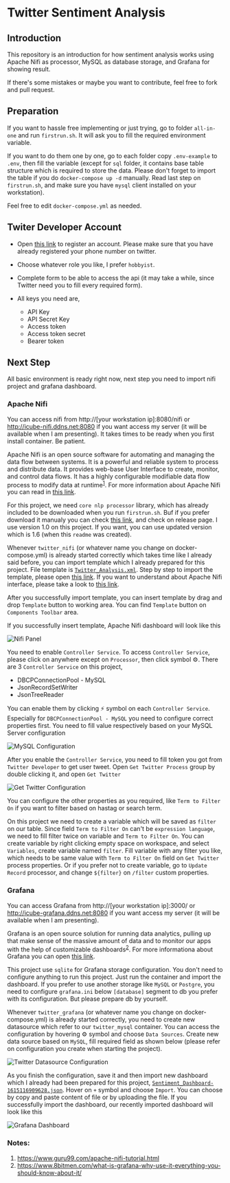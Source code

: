 # Twitter Sentiment Analysis
## Introduction
This repository is an introduction for how sentiment analysis works using Apache Nifi as processor, MySQL as database storage, and Grafana for showing result.

If there's some mistakes or maybe you want to contribute, feel free to fork and pull request.

## Preparation
If you want to hassle free implementing or just trying, go to folder `all-in-one` and run `firstrun.sh`. It will ask you to fill the required environment variable.

If you want to do them one by one, go to each folder copy `.env-example` to `.env`, then fill the variable (except for `sql` folder, it contains base table structure which is required to store the data. Please don't forget to import the table if you do `docker-compose up -d` manually. Read last step on `firstrun.sh`, and make sure you have `mysql` client installed on your workstation).

Feel free to edit `docker-compose.yml` as needed.

## Twiter Developer Account
* Open [this link](https://developer.twitter.com/en/apply-for-access) to register an account. Please make sure that you have already registered your phone number on twitter.
* Choose whatever role you like, I prefer `hobbyist`.
* Complete form to be able to access the api (it may take a while, since Twitter need you to fill every required form).
* All keys you need are,
  
  * API Key
  * API Secret Key
  * Access token
  * Access token secret
  * Bearer token

## Next Step
All basic environment is ready right now, next step you need to import nifi project and grafana dashboard.

### Apache Nifi
You can access nifi from http://[your workstation ip]:8080/nifi or http://icube-nifi.ddns.net:8080 if you want access my server (it will be available when I am presenting). It takes times to be ready when you first install container. Be patient. 

Apache Nifi is an open source software for automating and managing the data flow between systems. It is a powerful and reliable system to process and distribute data. It provides web-base User Interface to create, monitor, and control data flows. It has a highly configurable modifiable data flow process to modify data at runtime<sup>[1](https://github.com/mbilgidhis/twitter-nlp#notes)</sup>. For more information about Apache Nifi you can read in [this link](https://nifi.apache.org/). 

For this project, we need `core nlp processor` library, which has already included to be downloaded when you run `firstrun.sh`. Buf if you prefer download it manualy you can check [this link](https://github.com/tspannhw/nifi-corenlp-processor), and check on release page. I use version 1.0 on this project. If you want, you can use updated version which is 1.6 (when this `readme` was created).

Whenever `twitter_nifi` (or whatever name you change on docker-compose.yml) is already started correctly which takes time like I already said before, you can import template which I already prepared for this project. File template is [`Twitter_Analysis.xml`](https://github.com/mbilgidhis/twitter-nlp/blob/master/Twitter_Analysis.xml). Step by step to import the template, please open [this link](https://docs.cloudera.com/HDPDocuments/HDF3/HDF-3.1.1/bk_user-guide/content/Import_Template.html). If you want to understand about Apache Nifi interface, please take a look to [this link](https://docs.cloudera.com/HDPDocuments/HDF3/HDF-3.1.1/bk_user-guide/content/User_Interface.html).

After you successfully import template, you can insert template by drag and drop `Template` button to working area. You can find `Template` button on `Components Toolbar` area. 

If you successfully insert template, Apache Nifi dashboard will look like this

![Nifi Panel](https://github.com/mbilgidhis/twitter-nlp/blob/master/images/nifi-panel.png)

You need to enable `Controller Service`. To access `Controller Service`, please click on anywhere except on `Processor`, then click symbol ⚙️. There are 3 `Controller Service` on this project,

* DBCPConnectionPool - MySQL
* JsonRecordSetWriter
* JsonTreeReader

You can enable them by clicking ⚡ symbol on each `Controller Service`. Especially for `DBCPConnectionPool - MySQL` you need to configure correct properties first. You need to fill value respectively based on your MySQL Server configuration

![MySQL Configuration](https://github.com/mbilgidhis/twitter-nlp/blob/master/images/mysql-controller.png)

After you enable the `Controller Service`, you need to fill token you got from `Twitter Developer` to get user tweet. Open `Get Twitter Process` group by double clicking it, and open `Get Twitter`

![Get Twitter Configuration](https://github.com/mbilgidhis/twitter-nlp/blob/master/images/twitter-processor.png)

You can configure the other properties as you required, like `Term to Filter On` if you want to filter based on hastag or search term.

On this project we need to create a variable which will be saved as `filter` on our table. Since field `Term to Filter On` can't be `expression language`, we need to fill filter twice on variable and `Term to Filter On`. You can create variable by right clicking empty space on workspace, and select `Variables`, create variable named `filter`. Fill variable with any filter you like, which needs to be same value with `Term to Filter On` field on `Get Twitter` process properties. Or if you prefer not to create variable, go to `Update Record` processor, and change `${filter}` on `/filter` custom properties.

### Grafana
You can access Grafana from http://[your workstation ip]:3000/ or http://icube-grafana.ddns.net:8080 if you want access my server (it will be available when I am presenting).

Grafana is an open source solution for running data analytics, pulling up that make sense of the massive amount of data and to monitor our apps with the help of customizable dashboards<sup>[2](https://github.com/mbilgidhis/twitter-nlp#notes)</sup>. For more informationa about Grafana you can open [this link](https://grafana.com/).

This project use `sqlite` for Grafana storage configuration. You don't need to configure anything to run this project. Just run the container and import the dashboard. If you prefer to use another storage like `MySQL` or `Postgre`, you need to configure `grafana.ini` below `[database]` segment to db you prefer with its configuration. But please prepare db by yourself.

Whenever `twitter_grafana` (or whatever name you change on docker-compose.yml) is already started correctly, you need to create new datasource which refer to our `twitter_mysql` container. You can access the configuration by hovering ⚙️ symbol and choose `Data Sources`. Create new data source based on `MySQL`, fill required field as shown below (please refer on configuration you create when starting the project).

![Twitter Datasource Configuration](https://github.com/mbilgidhis/twitter-nlp/blob/master/images/twitter-datasource.png)

As you finish the configuration, save it and then import new dashboard which I already had been prepared for this project, [`Sentiment_Dashboard-1615116909628.json`](https://github.com/mbilgidhis/twitter-nlp/blob/master/Sentiment_Dashboard-1615116909628.json). Hover on `+` symbol and choose `Import`. You can choose by copy and paste content of file or by uploading the file. If you successfully import the dashboard, our recently imported dashboard will look like this

![Grafana Dashboard](https://github.com/mbilgidhis/twitter-nlp/blob/master/images/grafana-dashboard.png)

### Notes:

1. https://www.guru99.com/apache-nifi-tutorial.html
2. https://www.8bitmen.com/what-is-grafana-why-use-it-everything-you-should-know-about-it/